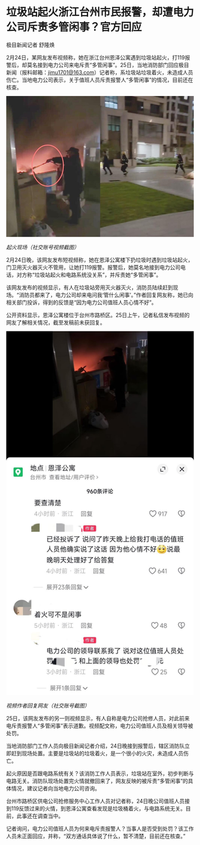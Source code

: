# 垃圾站起火浙江台州市民报警，却遭电力公司斥责多管闲事？官方回应

极目新闻记者 舒隆焕

2月24日，某网友发布视频称，她在浙江台州恩泽公寓遇到垃圾站起火，打119报警后，却莫名接到电力公司来电斥责“多管闲事”。25日，当地消防部门回应极目新闻（报料邮箱：jimu1701@163.com）记者称，系垃圾站垃圾着火，未造成人员伤亡。当地电力公司表示，关于值班人员斥责报警人“多管闲事”的情况，目前还在核查。

![28d5b9ae5a053c6595d7e8a497a3dba3.jpg](https://raw.githubusercontent.com/qqhsx/qqnews_image/main/2024/02/25/垃圾站起火浙江台州市民报警，却遭电力公司斥责多管闲事？官方回应/28d5b9ae5a053c6595d7e8a497a3dba3.jpg)

_起火现场（社交账号视频截图）_

2月24日晚，该网友发布短视频称，她在恩泽公寓楼下扔垃圾时遇到垃圾站起火，门卫用灭火器灭火不管用，让她打119报警。报警后，她莫名地接到电力公司电话，对方称“垃圾站起火和电路系统没关系”，并斥责她“多管闲事”。

该网友发布的视频显示，有人在垃圾站旁用灭火器灭火，消防员陆续赶到现场。“消防员都来了，电力公司却来电问我‘管什么闲事’。”作者回复网友称，她已向相关部门投诉，得到的反馈是“因为电力公司值班人员心情不好”。

公开资料显示，恩泽公寓楼位于台州市路桥区。25日上午，记者私信发布视频的网友了解相关情况，截至发稿前未获回复。

![843354c6983a4ed19f0a269bdd336c38.jpg](https://raw.githubusercontent.com/qqhsx/qqnews_image/main/2024/02/25/垃圾站起火浙江台州市民报警，却遭电力公司斥责多管闲事？官方回应/843354c6983a4ed19f0a269bdd336c38.jpg)

_视频作者回复网友（社交账号截图）_

25日，该网友发布的另一则视频显示，有人自称是电力公司抢修人员，对此前来电斥责报警人“多管闲事”表示道歉。视频配文称，电力公司值班人员及相关领导被处罚。

当地消防部门工作人员向极目新闻记者介绍，24日晚接到报警后，辖区消防队立即赶到现场处置。主要是垃圾站的垃圾着火，是一个很小的火灾，未造成人员伤亡。

起火原因是否跟电路系统有关？该消防工作人员表示，垃圾站在室外，初步判断与电路无关。消防队现场处置完火情就撤回来了，网友反映的被斥责“多管闲事”的具体情况，建议记者向当地电力公司咨询。

台州市路桥区供电公司抢修服务中心工作人员对记者称，24日晚公司值班人员接到119反馈过来的火情，到恩泽公寓查看发现是垃圾桶着火，与电路系统无关。目前，此事还在调查当中。

记者询问，电力公司值班人员为何来电斥责报警人？当事人是否受到处罚？该工作人员未正面回应，并称，“双方通话具体说了什么，暂不清楚，目前还在核查。”

